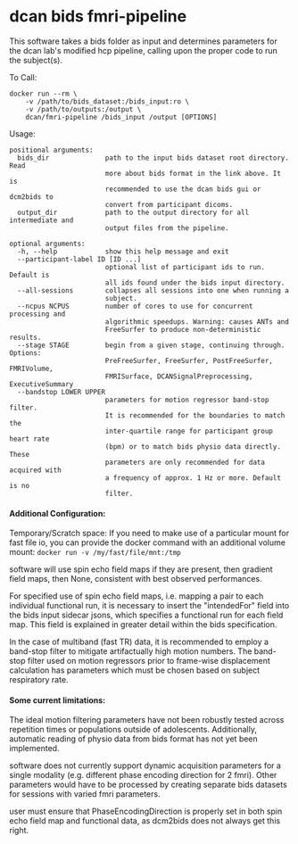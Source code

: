 # dcan bids fmri-pipeline

This software takes a bids folder as input and determines parameters
for the dcan lab's modified hcp pipeline, calling upon the proper code
to run the subject(s).

To Call:

```{bash}
docker run --rm \
    -v /path/to/bids_dataset:/bids_input:ro \
    -v /path/to/outputs:/output \
    dcan/fmri-pipeline /bids_input /output [OPTIONS]
```

Usage:

```{bash}
positional arguments:
  bids_dir              path to the input bids dataset root directory. Read
                        more about bids format in the link above. It is
                        recommended to use the dcan bids gui or dcm2bids to
                        convert from participant dicoms.
  output_dir            path to the output directory for all intermediate and
                        output files from the pipeline.

optional arguments:
  -h, --help            show this help message and exit
  --participant-label ID [ID ...]
                        optional list of participant ids to run. Default is
                        all ids found under the bids input directory.
  --all-sessions        collapses all sessions into one when running a
                        subject.
  --ncpus NCPUS         number of cores to use for concurrent processing and
                        algorithmic speedups. Warning: causes ANTs and
                        FreeSurfer to produce non-deterministic results.
  --stage STAGE         begin from a given stage, continuing through. Options:
                        PreFreeSurfer, FreeSurfer, PostFreeSurfer, FMRIVolume,
                        FMRISurface, DCANSignalPreprocessing, ExecutiveSummary
  --bandstop LOWER UPPER
                        parameters for motion regressor band-stop filter.
                        It is recommended for the boundaries to match the
                        inter-quartile range for participant group heart rate
                        (bpm) or to match bids physio data directly. These
                        parameters are only recommended for data acquired with
                        a frequency of approx. 1 Hz or more. Default is no
                        filter.
```

#### Additional Configuration:

Temporary/Scratch space:  If you need to make use of a particular mount
for fast file io, you can provide the docker command with an additional
volume mount: `docker run -v /my/fast/file/mnt:/tmp`

software will use spin echo field maps if they are present, then
gradient field maps, then None, consistent with best observed
performances.

For specified use of spin echo field maps, i.e. mapping a pair to each
individual functional run, it is necessary to insert the "intendedFor"
field into the bids input sidecar jsons, which specifies a functional
run for each field map.  This field is explained in greater detail
within the bids specification.

In the case of multiband (fast TR) data, it is recommended to employ a
band-stop filter to mitigate artifactually high motion numbers.  The
band-stop filter used on motion regressors prior to frame-wise
displacement calculation has parameters which must be chosen based on
subject respiratory rate.

#### Some current limitations:

The ideal motion filtering parameters have not been robustly tested
across repetition times or populations outside of adolescents.
Additionally, automatic reading of physio data from bids format has not
yet been implemented.

software does not currently support dynamic acquisition parameters for
a single modality (e.g. different phase encoding direction for 2 fmri).
Other parameters would have to be processed by creating separate bids
datasets for sessions with varied fmri parameters.

user must ensure that PhaseEncodingDirection is properly set in both
spin echo field map and functional data, as dcm2bids does not always
get this right.
